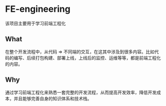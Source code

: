 # FE-engineering
该项目主要用于学习前端工程化

## What
在整个开发流程中，从代码 => 不同端的交互，在这其中涉及到很多内容。比如代码的编写、后续打包构建、部署上线，上线后的监控、运维等等，都是前端工程化的内容。


## Why
通过学习前端工程化来熟悉一套完整的开发流程，从而提高开发效率，降低开发成本，并且能够完善自身的知识体系和技术栈。